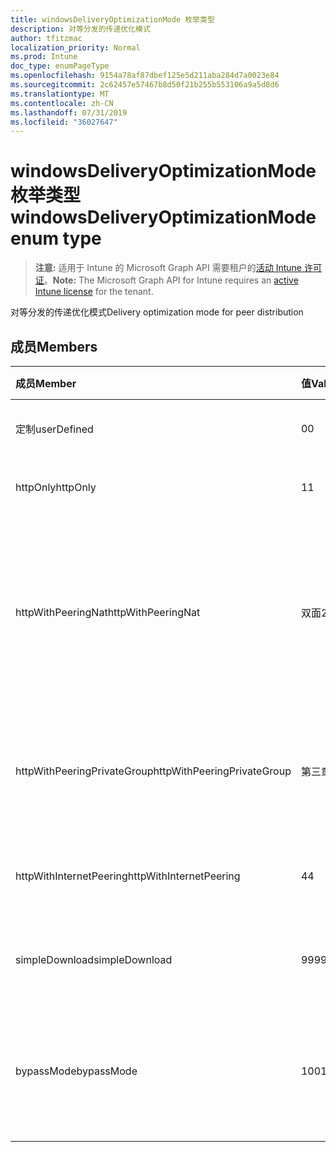 ```yaml
---
title: windowsDeliveryOptimizationMode 枚举类型
description: 对等分发的传递优化模式
author: tfitzmac
localization_priority: Normal
ms.prod: Intune
doc_type: enumPageType
ms.openlocfilehash: 9154a78af87dbef125e5d211aba284d7a0023e84
ms.sourcegitcommit: 2c62457e57467b8d50f21b255b553106a9a5d8d6
ms.translationtype: MT
ms.contentlocale: zh-CN
ms.lasthandoff: 07/31/2019
ms.locfileid: "36027647"
---
```

# <a name="windowsdeliveryoptimizationmode-enum-type"></a><span data-ttu-id="0ea1c-103">windowsDeliveryOptimizationMode 枚举类型</span><span class="sxs-lookup"><span data-stu-id="0ea1c-103">windowsDeliveryOptimizationMode enum type</span></span>

> <span data-ttu-id="0ea1c-104">**注意:** 适用于 Intune 的 Microsoft Graph API 需要租户的[活动 Intune 许可证](https://go.microsoft.com/fwlink/?linkid=839381)。</span><span class="sxs-lookup"><span data-stu-id="0ea1c-104">**Note:** The Microsoft Graph API for Intune requires an [active Intune license](https://go.microsoft.com/fwlink/?linkid=839381) for the tenant.</span></span>

<span data-ttu-id="0ea1c-105">对等分发的传递优化模式</span><span class="sxs-lookup"><span data-stu-id="0ea1c-105">Delivery optimization mode for peer distribution</span></span>

## <a name="members"></a><span data-ttu-id="0ea1c-106">成员</span><span class="sxs-lookup"><span data-stu-id="0ea1c-106">Members</span></span>
|<span data-ttu-id="0ea1c-107">成员</span><span class="sxs-lookup"><span data-stu-id="0ea1c-107">Member</span></span>|<span data-ttu-id="0ea1c-108">值</span><span class="sxs-lookup"><span data-stu-id="0ea1c-108">Value</span></span>|<span data-ttu-id="0ea1c-109">说明</span><span class="sxs-lookup"><span data-stu-id="0ea1c-109">Description</span></span>|
|:---|:---|:---|
|<span data-ttu-id="0ea1c-110">定制</span><span class="sxs-lookup"><span data-stu-id="0ea1c-110">userDefined</span></span>|<span data-ttu-id="0ea1c-111">0</span><span class="sxs-lookup"><span data-stu-id="0ea1c-111">0</span></span>|<span data-ttu-id="0ea1c-112">允许用户进行设置。</span><span class="sxs-lookup"><span data-stu-id="0ea1c-112">Allow the user to set.</span></span>|
|<span data-ttu-id="0ea1c-113">httpOnly</span><span class="sxs-lookup"><span data-stu-id="0ea1c-113">httpOnly</span></span>|<span data-ttu-id="0ea1c-114">1</span><span class="sxs-lookup"><span data-stu-id="0ea1c-114">1</span></span>|<span data-ttu-id="0ea1c-115">仅限 HTTP, 无对等</span><span class="sxs-lookup"><span data-stu-id="0ea1c-115">HTTP only, no peering</span></span>|
|<span data-ttu-id="0ea1c-116">httpWithPeeringNat</span><span class="sxs-lookup"><span data-stu-id="0ea1c-116">httpWithPeeringNat</span></span>|<span data-ttu-id="0ea1c-117">双面</span><span class="sxs-lookup"><span data-stu-id="0ea1c-117">2</span></span>|<span data-ttu-id="0ea1c-118">OS 默认值–在同一网络地址转换器后具有对等的 Http 混合</span><span class="sxs-lookup"><span data-stu-id="0ea1c-118">OS default – Http blended with peering behind the same network address translator</span></span>|
|<span data-ttu-id="0ea1c-119">httpWithPeeringPrivateGroup</span><span class="sxs-lookup"><span data-stu-id="0ea1c-119">httpWithPeeringPrivateGroup</span></span>|<span data-ttu-id="0ea1c-120">第三章</span><span class="sxs-lookup"><span data-stu-id="0ea1c-120">3</span></span>|<span data-ttu-id="0ea1c-121">通过专用组与对等互连的 HTTP 混合</span><span class="sxs-lookup"><span data-stu-id="0ea1c-121">HTTP blended with peering across a private group</span></span>|
|<span data-ttu-id="0ea1c-122">httpWithInternetPeering</span><span class="sxs-lookup"><span data-stu-id="0ea1c-122">httpWithInternetPeering</span></span>|<span data-ttu-id="0ea1c-123">4</span><span class="sxs-lookup"><span data-stu-id="0ea1c-123">4</span></span>|<span data-ttu-id="0ea1c-124">与 Internet 对等混合的 HTTP</span><span class="sxs-lookup"><span data-stu-id="0ea1c-124">HTTP blended with Internet peering</span></span>|
|<span data-ttu-id="0ea1c-125">simpleDownload</span><span class="sxs-lookup"><span data-stu-id="0ea1c-125">simpleDownload</span></span>|<span data-ttu-id="0ea1c-126">99</span><span class="sxs-lookup"><span data-stu-id="0ea1c-126">99</span></span>|<span data-ttu-id="0ea1c-127">无对等的简单下载模式</span><span class="sxs-lookup"><span data-stu-id="0ea1c-127">Simple download mode with no peering</span></span>|
|<span data-ttu-id="0ea1c-128">bypassMode</span><span class="sxs-lookup"><span data-stu-id="0ea1c-128">bypassMode</span></span>|<span data-ttu-id="0ea1c-129">100</span><span class="sxs-lookup"><span data-stu-id="0ea1c-129">100</span></span>|<span data-ttu-id="0ea1c-130">旁路模式。</span><span class="sxs-lookup"><span data-stu-id="0ea1c-130">Bypass mode.</span></span> <span data-ttu-id="0ea1c-131">请勿使用传递优化和改用 BITS</span><span class="sxs-lookup"><span data-stu-id="0ea1c-131">Do not use Delivery Optimization and use BITS instead</span></span>|



